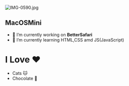 ![IMG-0590.jpg](https://imgtr.ee/images/2023/07/23/0f97dd116ecef00504db60799277c9c5.jpeg)
## **MacOSMini**
- 🧭 I’m currently working on **BetterSafari**
- 🌱 I’m currently learning HTML,CSS amd JS(JavaScript)
# I Love ❤️
  - Cats 🐱
  - Chocolate 🍫


